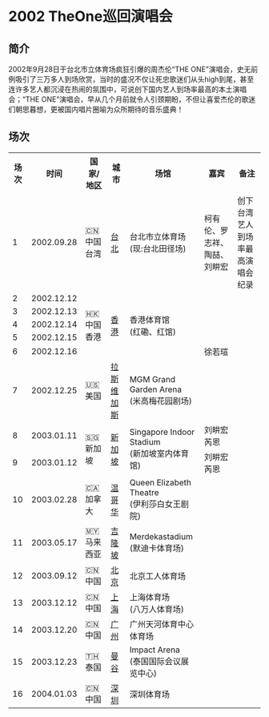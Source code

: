 # 2002 TheOne巡回演唱会

## 简介
2002年9月28日于台北市立体育场疯狂引爆的周杰伦“THE ONE”演唱会，史无前例吸引了三万多人到场欣赏，当时的盛况不仅让死忠歌迷们从头high到尾，甚至连许多艺人都沉浸在热闹的氛围中，可说创下国内艺人到场率最高的本土演唱会；“THE ONE”演唱会，早从几个月前就令人引颈期盼，不但让喜爱杰伦的歌迷们朝思暮想，更被国内唱片圈喻为众所期待的音乐盛典！

## 场次

<table>
    <tr>
        <th>场次</th>
        <th>时间</th>
        <th>国家/地区</th>
        <th>城市</th>
        <th>场馆</th>
        <th>嘉宾</th>
        <th>备注</th>
    </tr>
    <tr>
        <td>1</td>
        <td>2002.09.28</td>
        <td>🇨🇳 中国台湾</td>
        <td><a href="/show/Concert/2002TheOne/2002Taipei">台北</a></td>
        <td>台北市立体育场<br>(现:台北田径场)</td>
        <td>柯有伦、罗志祥、陶喆、刘畊宏</td>
        <td>创下台湾艺人到场率最高演唱会纪录</td>
    </tr>
    <tr>
        <td>2</td>
        <td>2002.12.12</td>
        <td rowspan="5">🇭🇰 中国香港</td>
        <td rowspan="5"><a href="/show/Concert/2002TheOne/2002HongKong">香港</a></td>
        <td rowspan="5">香港体育馆<br>(红磡、红馆)</td>
        <td></td>
        <td></td>
    </tr>
    <tr>
        <td>3</td>
        <td>2002.12.13</td>
        <td></td>
        <td></td>
    </tr>
    <tr>
        <td>4</td>
        <td>2002.12.14</td>
        <td></td>
        <td></td>
    </tr>
    <tr>
        <td>5</td>
        <td>2002.12.15</td>
        <td></td>
        <td></td>
    </tr>
    <tr>
        <td>6</td>
        <td>2002.12.16</td>
        <td>徐若瑄</td>
        <td></td>
    </tr>
    <tr>
        <td>7</td>
        <td>2002.12.25</td>
        <td>🇺🇸 美国</td>
        <td><a href="/show/Concert/2002TheOne/2002LasVegas">拉斯维加斯</a></td>
        <td>MGM Grand Garden Arena<br>(米高梅花园剧场)</td>
        <td></td>
        <td></td>
    </tr>
    <tr>
        <td>8</td>
        <td>2003.01.11</td>
        <td rowspan="2">🇸🇬 新加坡</td>
        <td rowspan="2"><a href="/show/Concert/2002TheOne/2003Singapore">新加坡</a></td>
        <td rowspan="2">Singapore Indoor Stadium<br>(新加坡室内体育馆)</td>
        <td>刘畊宏<br>芮恩</td>
        <td></td>
    </tr>
    <tr>
        <td>9</td>
        <td>2003.01.12</td>
        <td>刘畊宏<br>芮恩</td>
        <td></td>
    </tr>
    <tr>
        <td>10</td>
        <td>2003.02.28</td>
        <td>🇨🇦 加拿大</td>
        <td><a href="/show/Concert/2002TheOne/2003Vancouver">温哥华</a></td>
        <td>Queen Elizabeth Theatre<br>(伊利莎白女王剧院)</td>
        <td></td>
        <td></td>
    </tr>
    <tr>
        <td>11</td>
        <td>2003.05.17</td>
        <td>🇲🇾 马来西亚</td>
        <td><a href="/show/Concert/2002TheOne/2003KualaLumpur">吉隆坡</a></td>
        <td>Merdekastadium<br>(默迪卡体育场)</td>
        <td></td>
        <td></td>
    </tr>
    <tr>
        <td>12</td>
        <td>2003.09.12</td>
        <td>🇨🇳 中国</td>
        <td><a href="/show/Concert/2002TheOne/2003BeiJing">北京</a></td>
        <td>北京工人体育场</td>
        <td></td>
        <td></td>
    </tr>
    <tr>
        <td>13</td>
        <td>2003.12.12</td>
        <td>🇨🇳 中国</td>
        <td><a href="/show/Concert/2002TheOne/2003ShangHai">上海</a></td>
        <td>上海体育场<br>(八万人体育场)</td>
        <td></td>
        <td></td>
    </tr>
    <tr>
        <td>14</td>
        <td>2003.12.20</td>
        <td>🇨🇳 中国</td>
        <td><a href="/show/Concert/2002TheOne/2003GuangZhou">广州</a></td>
        <td>广州天河体育中心体育场</td>
        <td></td>
        <td></td>
    </tr>
    <tr>
        <td>15</td>
        <td>2003.12.23</td>
        <td>🇹🇭 泰国</td>
        <td><a href="/show/Concert/2002TheOne/2003Bangkok">曼谷</a></td>
        <td>Impact Arena<br>(泰国国际会议展览中心)</td>
        <td></td>
        <td></td>
    </tr>
    <tr>
        <td>16</td>
        <td>2004.01.03</td>
        <td>🇨🇳 中国</td>
        <td><a href="/show/Concert/2002TheOne/2004ShenZhen">深圳</a></td>
        <td>深圳体育场</td>
        <td></td>
        <td></td>
    </tr>
</table>